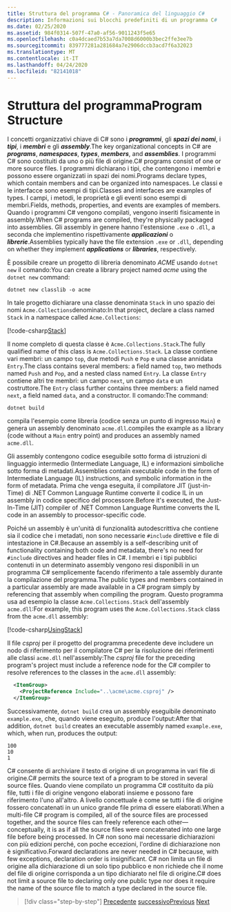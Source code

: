 ```yaml
---
title: Struttura del programma C# - Panoramica del linguaggio C#
description: Informazioni sui blocchi predefiniti di un programma C#
ms.date: 02/25/2020
ms.assetid: 984f0314-507f-47a0-af56-9011243f5e65
ms.openlocfilehash: c0a4dcaed7b53a7da7008d6000b3bec2ffe3ee7b
ms.sourcegitcommit: 839777281a281684a7e2906dccb3acd7f6a32023
ms.translationtype: MT
ms.contentlocale: it-IT
ms.lasthandoff: 04/24/2020
ms.locfileid: "82141018"
---
```

# <a name="program-structure"></a><span data-ttu-id="b98de-103">Struttura del programma</span><span class="sxs-lookup"><span data-stu-id="b98de-103">Program Structure</span></span>

<span data-ttu-id="b98de-104">I concetti organizzativi chiave di C# sono i ***programmi***, gli ***spazi dei nomi***, i ***tipi***, i ***membri*** e gli ***assembly***.</span><span class="sxs-lookup"><span data-stu-id="b98de-104">The key organizational concepts in C# are ***programs***, ***namespaces***, ***types***, ***members***, and ***assemblies***.</span></span> <span data-ttu-id="b98de-105">I programmi C# sono costituiti da uno o più file di origine.</span><span class="sxs-lookup"><span data-stu-id="b98de-105">C# programs consist of one or more source files.</span></span> <span data-ttu-id="b98de-106">I programmi dichiarano i tipi, che contengono i membri e possono essere organizzati in spazi dei nomi.</span><span class="sxs-lookup"><span data-stu-id="b98de-106">Programs declare types, which contain members and can be organized into namespaces.</span></span> <span data-ttu-id="b98de-107">Le classi e le interfacce sono esempi di tipi.</span><span class="sxs-lookup"><span data-stu-id="b98de-107">Classes and interfaces are examples of types.</span></span> <span data-ttu-id="b98de-108">I campi, i metodi, le proprietà e gli eventi sono esempi di membri.</span><span class="sxs-lookup"><span data-stu-id="b98de-108">Fields, methods, properties, and events are examples of members.</span></span> <span data-ttu-id="b98de-109">Quando i programmi C# vengono compilati, vengono inseriti fisicamente in assembly.</span><span class="sxs-lookup"><span data-stu-id="b98de-109">When C# programs are compiled, they're physically packaged into assemblies.</span></span> <span data-ttu-id="b98de-110">Gli assembly in genere hanno l'estensione `.exe` o `.dll`, a seconda che implementino rispettivamente ***applicazioni*** o ***librerie***.</span><span class="sxs-lookup"><span data-stu-id="b98de-110">Assemblies typically have the file extension `.exe` or `.dll`, depending on whether they implement ***applications*** or ***libraries***, respectively.</span></span>

<span data-ttu-id="b98de-111">È possibile creare un progetto di libreria denominato *ACME* usando `dotnet new` il comando:</span><span class="sxs-lookup"><span data-stu-id="b98de-111">You can create a library project named *acme* using the `dotnet new` command:</span></span>

```dotnetcli
dotnet new classlib -o acme
```

<span data-ttu-id="b98de-112">In tale progetto dichiarare una classe denominata `Stack` in uno spazio dei nomi `Acme.Collections`denominato:</span><span class="sxs-lookup"><span data-stu-id="b98de-112">In that project, declare a class named `Stack` in a namespace called `Acme.Collections`:</span></span>

[!code-csharp[Stack](../../../samples/snippets/csharp/tour/program-structure/program.cs#L1-L34)]

<span data-ttu-id="b98de-113">Il nome completo di questa classe è `Acme.Collections.Stack`.</span><span class="sxs-lookup"><span data-stu-id="b98de-113">The fully qualified name of this class is `Acme.Collections.Stack`.</span></span> <span data-ttu-id="b98de-114">La classe contiene vari membri: un campo `top`, due metodi `Push` e `Pop` e una classe annidata `Entry`.</span><span class="sxs-lookup"><span data-stu-id="b98de-114">The class contains several members: a field named `top`, two methods named `Push` and `Pop`, and a nested class named `Entry`.</span></span> <span data-ttu-id="b98de-115">La classe `Entry` contiene altri tre membri: un campo `next`, un campo `data` e un costruttore.</span><span class="sxs-lookup"><span data-stu-id="b98de-115">The `Entry` class further contains three members: a field named `next`, a field named `data`, and a constructor.</span></span> <span data-ttu-id="b98de-116">Il comando:</span><span class="sxs-lookup"><span data-stu-id="b98de-116">The command:</span></span>

```dotnetcli
dotnet build
```

<span data-ttu-id="b98de-117">compila l'esempio come libreria (codice senza un punto di ingresso `Main`) e genera un assembly denominato `acme.dll`.</span><span class="sxs-lookup"><span data-stu-id="b98de-117">compiles the example as a library (code without a `Main` entry point) and produces an assembly named `acme.dll`.</span></span>

<span data-ttu-id="b98de-118">Gli assembly contengono codice eseguibile sotto forma di istruzioni di linguaggio intermedio (Intermediate Language, IL) e informazioni simboliche sotto forma di metadati.</span><span class="sxs-lookup"><span data-stu-id="b98de-118">Assemblies contain executable code in the form of Intermediate Language (IL) instructions, and symbolic information in the form of metadata.</span></span> <span data-ttu-id="b98de-119">Prima che venga eseguita, il compilatore JIT (just-in-Time) di .NET Common Language Runtime converte il codice IL in un assembly in codice specifico del processore.</span><span class="sxs-lookup"><span data-stu-id="b98de-119">Before it's executed, the Just-In-Time (JIT) compiler of .NET Common Language Runtime converts the IL code in an assembly to processor-specific code.</span></span>

<span data-ttu-id="b98de-120">Poiché un assembly è un'unità di funzionalità autodescrittiva che contiene sia il codice che i metadati, non sono necessarie `#include` direttive e file di intestazione in C#.</span><span class="sxs-lookup"><span data-stu-id="b98de-120">Because an assembly is a self-describing unit of functionality containing both code and metadata, there's no need for `#include` directives and header files in C#.</span></span> <span data-ttu-id="b98de-121">I membri e i tipi pubblici contenuti in un determinato assembly vengono resi disponibili in un programma C# semplicemente facendo riferimento a tale assembly durante la compilazione del programma.</span><span class="sxs-lookup"><span data-stu-id="b98de-121">The public types and members contained in a particular assembly are made available in a C# program simply by referencing that assembly when compiling the program.</span></span> <span data-ttu-id="b98de-122">Questo programma usa ad esempio la classe `Acme.Collections.Stack` dell'assembly `acme.dll`:</span><span class="sxs-lookup"><span data-stu-id="b98de-122">For example, this program uses the `Acme.Collections.Stack` class from the `acme.dll` assembly:</span></span>

[!code-csharp[UsingStack](../../../samples/snippets/csharp/tour/program-structure/Program.cs#L38-L52)]

<span data-ttu-id="b98de-123">Il file *csproj* per il progetto del programma precedente deve includere un nodo di riferimento per il compilatore C# per la risoluzione dei riferimenti alle classi `acme.dll` nell'assembly:</span><span class="sxs-lookup"><span data-stu-id="b98de-123">The *csproj* file for the preceding program's project must include a reference node for the C# compiler to resolve references to the classes in the `acme.dll` assembly:</span></span>

```xml
  <ItemGroup>
    <ProjectReference Include="..\acme\acme.csproj" />
  </ItemGroup>
```

<span data-ttu-id="b98de-124">Successivamente, `dotnet build` crea un assembly eseguibile denominato `example.exe`, che, quando viene eseguito, produce l'output:</span><span class="sxs-lookup"><span data-stu-id="b98de-124">After that addition, `dotnet build` creates an executable assembly named `example.exe`, which, when run, produces the output:</span></span>

```dotnetcli
100
10
1
```

<span data-ttu-id="b98de-125">C# consente di archiviare il testo di origine di un programma in vari file di origine.</span><span class="sxs-lookup"><span data-stu-id="b98de-125">C# permits the source text of a program to be stored in several source files.</span></span> <span data-ttu-id="b98de-126">Quando viene compilato un programma C# costituito da più file, tutti i file di origine vengono elaborati insieme e possono fare riferimento l'uno all'altro. A livello concettuale è come se tutti i file di origine fossero concatenati in un unico grande file prima di essere elaborati.</span><span class="sxs-lookup"><span data-stu-id="b98de-126">When a multi-file C# program is compiled, all of the source files are processed together, and the source files can freely reference each other—conceptually, it is as if all the source files were concatenated into one large file before being processed.</span></span> <span data-ttu-id="b98de-127">In C# non sono mai necessarie dichiarazioni con più edizioni perché, con poche eccezioni, l'ordine di dichiarazione non è significativo.</span><span class="sxs-lookup"><span data-stu-id="b98de-127">Forward declarations are never needed in C# because, with few exceptions, declaration order is insignificant.</span></span> <span data-ttu-id="b98de-128">C# non limita un file di origine alla dichiarazione di un solo tipo pubblico e non richiede che il nome del file di origine corrisponda a un tipo dichiarato nel file di origine.</span><span class="sxs-lookup"><span data-stu-id="b98de-128">C# does not limit a source file to declaring only one public type nor does it require the name of the source file to match a type declared in the source file.</span></span>

>[!div class="step-by-step"]
><span data-ttu-id="b98de-129">[Precedente](index.md)
>[successivo](types-and-variables.md)</span><span class="sxs-lookup"><span data-stu-id="b98de-129">[Previous](index.md)
[Next](types-and-variables.md)</span></span>
